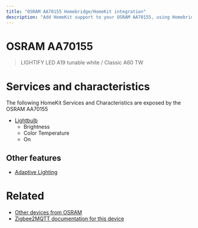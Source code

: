 ```yaml
---
title: "OSRAM AA70155 Homebridge/HomeKit integration"
description: "Add HomeKit support to your OSRAM AA70155, using Homebridge, Zigbee2MQTT and homebridge-z2m."
---
```

<!---
This file has been GENERATED using src/docgen/docgen.ts
DO NOT EDIT THIS FILE MANUALLY!
-->
# OSRAM AA70155
> LIGHTIFY LED A19 tunable white / Classic A60 TW


# Services and characteristics
The following HomeKit Services and Characteristics are exposed by
the OSRAM AA70155

* [Lightbulb](../../light.md)
  * Brightness
  * Color Temperature
  * On


## Other features
* [Adaptive Lighting](../../light.md)


# Related
* [Other devices from OSRAM](../index.md#osram)
* [Zigbee2MQTT documentation for this device](https://www.zigbee2mqtt.io/devices/AA70155.html)